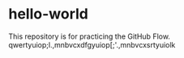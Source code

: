 # hello-world
This repository is for practicing the GitHub Flow.
qwertyuiop;l.,mnbvcxdfgyuiop[;'.,mnbvcxsrtyuiolk
